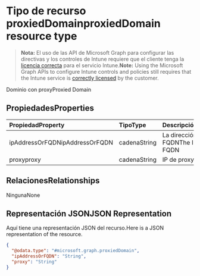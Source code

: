 # <a name="proxieddomain-resource-type"></a><span data-ttu-id="85324-101">Tipo de recurso proxiedDomain</span><span class="sxs-lookup"><span data-stu-id="85324-101">proxiedDomain resource type</span></span>

> <span data-ttu-id="85324-102">**Nota:** El uso de las API de Microsoft Graph para configurar las directivas y los controles de Intune requiere que el cliente tenga la [licencia correcta](https://go.microsoft.com/fwlink/?linkid=839381) para el servicio Intune.</span><span class="sxs-lookup"><span data-stu-id="85324-102">**Note:** Using the Microsoft Graph APIs to configure Intune controls and policies still requires that the Intune service is [correctly licensed](https://go.microsoft.com/fwlink/?linkid=839381) by the customer.</span></span>

<span data-ttu-id="85324-103">Dominio con proxy</span><span class="sxs-lookup"><span data-stu-id="85324-103">Proxied Domain</span></span>
## <a name="properties"></a><span data-ttu-id="85324-104">Propiedades</span><span class="sxs-lookup"><span data-stu-id="85324-104">Properties</span></span>
|<span data-ttu-id="85324-105">Propiedad</span><span class="sxs-lookup"><span data-stu-id="85324-105">Property</span></span>|<span data-ttu-id="85324-106">Tipo</span><span class="sxs-lookup"><span data-stu-id="85324-106">Type</span></span>|<span data-ttu-id="85324-107">Descripción</span><span class="sxs-lookup"><span data-stu-id="85324-107">Description</span></span>|
|:---|:---|:---|
|<span data-ttu-id="85324-108">ipAddressOrFQDN</span><span class="sxs-lookup"><span data-stu-id="85324-108">ipAddressOrFQDN</span></span>|<span data-ttu-id="85324-109">cadena</span><span class="sxs-lookup"><span data-stu-id="85324-109">String</span></span>|<span data-ttu-id="85324-110">La dirección IP o FQDN</span><span class="sxs-lookup"><span data-stu-id="85324-110">The IP address or FQDN</span></span>|
|<span data-ttu-id="85324-111">proxy</span><span class="sxs-lookup"><span data-stu-id="85324-111">proxy</span></span>|<span data-ttu-id="85324-112">cadena</span><span class="sxs-lookup"><span data-stu-id="85324-112">String</span></span>|<span data-ttu-id="85324-113">IP de proxy</span><span class="sxs-lookup"><span data-stu-id="85324-113">Proxy IP</span></span>|

## <a name="relationships"></a><span data-ttu-id="85324-114">Relaciones</span><span class="sxs-lookup"><span data-stu-id="85324-114">Relationships</span></span>
<span data-ttu-id="85324-115">Ninguna</span><span class="sxs-lookup"><span data-stu-id="85324-115">None</span></span>
## <a name="json-representation"></a><span data-ttu-id="85324-116">Representación JSON</span><span class="sxs-lookup"><span data-stu-id="85324-116">JSON Representation</span></span>
<span data-ttu-id="85324-117">Aquí tiene una representación JSON del recurso.</span><span class="sxs-lookup"><span data-stu-id="85324-117">Here is a JSON representation of the resource.</span></span>
<!-- {
  "blockType": "resource",
  "@odata.type": "microsoft.graph.proxiedDomain"
}
-->
``` json
{
  "@odata.type": "#microsoft.graph.proxiedDomain",
  "ipAddressOrFQDN": "String",
  "proxy": "String"
}
```



